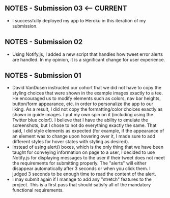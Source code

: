 ## NOTES  - Submission 03 <-- CURRENT

- I successfully deployed my app to Heroku in this iteration of my submission.

## NOTES - Submission 02

- Using Notify.js, I added a new script that handles how tweet error alerts are handled. In my opinion, it is a significant change for user experience.

## NOTES - Submission 01

- David VanDusen instructed our cohort that we did not have to copy the styling choices that were shown in the example images exactly to a tee. He encouraged us to modify elements such as colors, nav bar heights, button/form appearance, etc. in order to personalize the app to our liking. As a result, I did not copy the formatting/color choices exactly as shown in guide images. I put my own spin on it (including using the Twitter blue color!). I believe that I have the ability to emulate the screenshots, but I chose to not do everything exactly the same. That said, I did style elements as expected (for example, if the appearance of an element was to change upon hovering over it, I made sure to add different styles for hover states with styling as desired).
- Instead of using alert() boxes, which is the only thing that we have been taught for conveying information on page to a user, I decided to use Notify.js for displaying messages to the user if their tweet does not meet the requirements for submitting properly. The "alerts" will either disappear automatically after 3 seconds or when you click them. I judged 3 seconds to be enough time to read the content of the alert.
- I may submit again if I manage to add any "stretch" features to the project. This is a first pass that should satisfy all of the mandatory functional requirements.